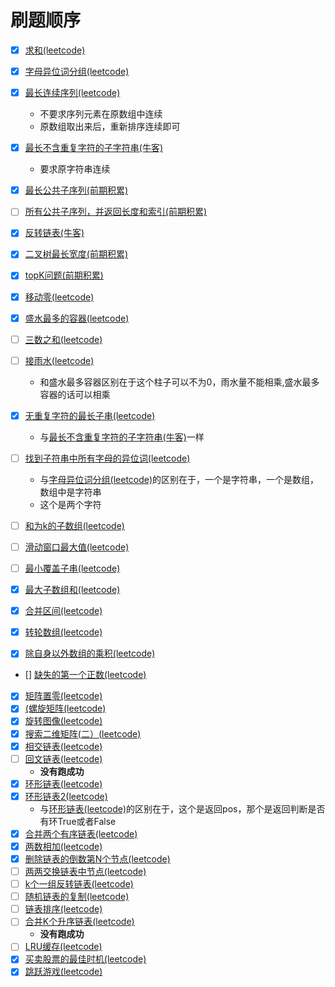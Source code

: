 # 刷题顺序
- [x] [求和(leetcode)](./content/1.md)

- [x] [字母异位词分组(leetcode)](./content/49.md)

- [x] [最长连续序列(leetcode)](./content/128.md) 
    - 不要求序列元素在原数组中连续
    - 原数组取出来后，重新排序连续即可
- [x] [最长不含重复字符的子字符串(牛客)](./content/ONT22.md)
    - 要求原字符串连续
- [x] [最长公共子序列(前期积累)](./content/lcs.md)
- [ ] [所有公共子序列，并返回长度和索引(前期积累)](./content/.所有公共子序列.md)

- [x] [反转链表(牛客)](./content/BM1.md)
- [x] [二叉树最长宽度(前期积累)](./content/longest_tree_layer.md)
- [x] [topK问题(前期积累)](./content/topK.md)
- [x] [移动零(leetcode)](./content/283.md)
- [x] [盛水最多的容器(leetcode)](./content/11.md)
- [ ] [三数之和(leetcode)](./content/15.md)
- [ ] [接雨水(leetcode)](./content/42.md)
    - 和盛水最多容器区别在于这个柱子可以不为0，雨水量不能相乘,盛水最多容器的话可以相乘

- [x] [无重复字符的最长子串(leetcode)](./content/3.md)
    - 与[最长不含重复字符的子字符串(牛客)](./content/ONT22.md)一样
- [ ] [找到子符串中所有字母的异位词(leetcode)](./content/438.md)
    - 与[字母异位词分组(leetcode)](./content/49.md)的区别在于，一个是字符串，一个是数组，数组中是字符串
    - 这个是两个字符
- [ ] [和为k的子数组(leetcode)](./content/560.md)
- [ ] [滑动窗口最大值(leetcode)](./content/239.md)
- [ ] [最小覆盖子串(leetcode)](./content/76.md)
- [x] [最大子数组和(leetcode)](./content/53.md)
- [x] [合并区间(leetcode)](./content/56.md)
- [x] [转轮数组(leetcode)](./content/189.md)
- [x] [除自身以外数组的乘积(leetcode)](./content/238.md)
- [] [缺失的第一个正数(leetcode)](./content/41.md)
- [x] [矩阵置零(leetcode)](./content/73.md)
- [x] [(螺旋矩阵(leetcode)](./content/54.md)
- [x] [旋转图像(leetcode)](./content/48.md)
- [x] [搜索二维矩阵(二）(leetcode)](./content/240.md)
- [x] [相交链表(leetcode)](./content/160.md)
- [ ] [回文链表(leetcode)](./content/234.md)
    - **没有跑成功**
- [x] [环形链表(leetcode)](./content/141.md)
- [x] [环形链表2(leetcode)](./content/142.md)
    - 与[环形链表(leetcode)](./content/141.md)的区别在于，这个是返回pos，那个是返回判断是否有环True或者False
- [x] [合并两个有序链表(leetcode)](./content/21.md)
- [x] [两数相加(leetcode)](./content/2.md)
- [x] [删除链表的倒数第N个节点(leetcode)](./content/19.md)
- [ ] [两两交换链表中节点(leetcode)](./content/24.md)
- [ ] [k个一组反转链表(leetcode)](./content/25.md)
- [ ] [随机链表的复制(leetcode)](./content/138.md)
- [ ] [链表排序(leetcode)](./content/148.md)
- [ ] [合并K个升序链表(leetcode)](./content/23.md)
    - **没有跑成功**
- [ ] [LRU缓存(leetcode)](./content/146.md)
- [x] [买卖股票的最佳时机(leetcode)](./content/121.md)
- [x] [跳跃游戏(leetcode)](./content/55.md)
